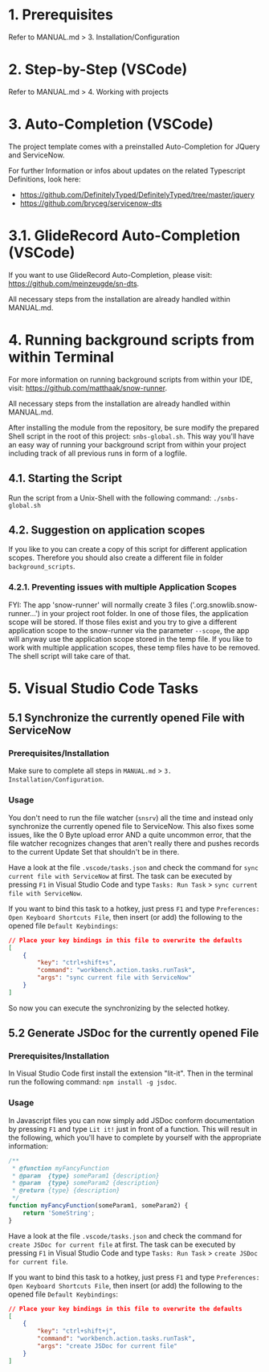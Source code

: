 # 1. Prerequisites

Refer to MANUAL.md > 3. Installation/Configuration

# 2. Step-by-Step (VSCode)

Refer to MANUAL.md > 4. Working with projects

# 3. Auto-Completion (VSCode)

The project template comes with a preinstalled Auto-Completion for JQuery and ServiceNow.

For further Information or infos about updates on the related Typescript Definitions, look here:

* https://github.com/DefinitelyTyped/DefinitelyTyped/tree/master/jquery
* https://github.com/bryceg/servicenow-dts

# 3.1. GlideRecord Auto-Completion (VSCode)

If you want to use GlideRecord Auto-Completion, please visit: https://github.com/meinzeugde/sn-dts.

All necessary steps from the installation are already handled within MANUAL.md.

# 4. Running background scripts from within Terminal

For more information on running background scripts from within your IDE, visit: https://github.com/matthaak/snow-runner.

All necessary steps from the installation are already handled within MANUAL.md.

After installing the module from the repository, be sure modify the prepared Shell script in the root of this project: `snbs-global.sh`.
This way you'll have an easy way of running your background script from within your project including track of all previous runs in form of a logfile.

## 4.1. Starting the Script

Run the script from a Unix-Shell with the following command: `./snbs-global.sh`

## 4.2. Suggestion on application scopes

If you like to you can create a copy of this script for different application scopes.
Therefore you should also create a different file in folder `background_scripts`.

### 4.2.1. Preventing issues with multiple Application Scopes

FYI: The app 'snow-runner' will normally create 3 files ('.org.snowlib.snow-runner...') in your project root folder.
In one of those files, the application scope will be stored. If those files exist and you try to give a different application scope to the snow-runner via the parameter `--scope`, the app will anyway use the application scope stored in the temp file.
If you like to work with multiple application scopes, these temp files have to be removed. The shell script will take care of that.

# 5. Visual Studio Code Tasks

## 5.1 Synchronize the currently opened File with ServiceNow

### Prerequisites/Installation

Make sure to complete all steps in `MANUAL.md` > `3. Installation/Configuration`.

### Usage

You don't need to run the file watcher (`snsrv`) all the time and instead only synchronize the currently opened file to ServiceNow. This also fixes some issues, like the 0 Byte upload error AND a quite uncommon error, that the file watcher recognizes changes that aren't really there and pushes records to the current Update Set that shouldn't be in there.

Have a look at the file `.vscode/tasks.json` and check the command for `sync current file with ServiceNow` at first.
The task can be executed by pressing `F1` in Visual Studio Code and type `Tasks: Run Task` > `sync current file with ServiceNow`. 

If you want to bind this task to a hotkey, just press `F1` and type `Preferences: Open Keyboard Shortcuts File`, then insert (or add) the following to the opened file `Default Keybindings`:

```json
// Place your key bindings in this file to overwrite the defaults
[
    {
        "key": "ctrl+shift+s",
        "command": "workbench.action.tasks.runTask",
        "args": "sync current file with ServiceNow"
    }
]
```

So now you can execute the synchronizing by the selected hotkey.

## 5.2 Generate JSDoc for the currently opened File

### Prerequisites/Installation

In Visual Studio Code first install the extension "lit-it".
Then in the terminal run the following command: `npm install -g jsdoc`.

### Usage

In Javascript files you can now simply add JSDoc conform documentation by pressing `F1` and type `Lit it!` just in front of a function. This will result in the following, which you'll have to complete by yourself with the appropriate information:

```js
/**
 * @function myFancyFunction
 * @param  {type} someParam1 {description}
 * @param  {type} someParam2 {description}
 * @return {type} {description}
 */
function myFancyFunction(someParam1, someParam2) {
    return 'SomeString';
}
```

Have a look at the file `.vscode/tasks.json` and check the command for `create JSDoc for current file` at first.
The task can be executed by pressing `F1` in Visual Studio Code and type `Tasks: Run Task` > `create JSDoc for current file`. 

If you want to bind this task to a hotkey, just press `F1` and type `Preferences: Open Keyboard Shortcuts File`, then insert (or add) the following to the opened file `Default Keybindings`:

```json
// Place your key bindings in this file to overwrite the defaults
[
    {
        "key": "ctrl+shift+j",
        "command": "workbench.action.tasks.runTask",
        "args": "create JSDoc for current file"
    }
]
```